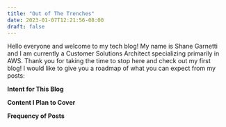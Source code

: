 ```yaml
---
title: "Out of The Trenches"
date: 2023-01-07T12:21:56-08:00
draft: false
---
```


Hello everyone and welcome to my tech blog! My name is Shane Garnetti and I am currently a Customer Solutions Architect specializing primarily in AWS. Thank you for taking the time to stop here and check out my first blog! I would like to give you a roadmap of what you can expect from my posts:

<strong>Intent for This Blog</strong>

<strong>Content I Plan to Cover</strong>

<strong>Frequency of Posts</strong>
